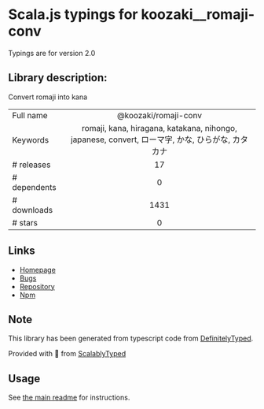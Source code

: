 
# Scala.js typings for koozaki__romaji-conv

Typings are for version 2.0

## Library description:
Convert romaji into kana

|                    |                 |
| ------------------ | :-------------: |
| Full name          | @koozaki/romaji-conv |
| Keywords           | romaji, kana, hiragana, katakana, nihongo, japanese, convert, ローマ字, かな, ひらがな, カタカナ |
| # releases         | 17 |
| # dependents       | 0 |
| # downloads        | 1431 |
| # stars            | 0 |

## Links
- [Homepage](https://romaji-conv.koozaki.com/)
- [Bugs](https://github.com/koozaki/romaji-conv/issues/new?assignees=koozaki&labels=bug&template=bug_report.md)
- [Repository](https://github.com/koozaki/romaji-conv)
- [Npm](https://www.npmjs.com/package/%40koozaki%2Fromaji-conv)
    


## Note
This library has been generated from typescript code from [DefinitelyTyped](https://definitelytyped.org).

Provided with :purple_heart: from [ScalablyTyped](https://github.com/oyvindberg/ScalablyTyped)

## Usage
See [the main readme](../../readme.md) for instructions.


